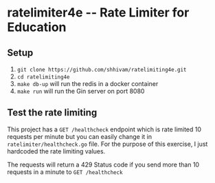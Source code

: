# ratelimiter4e -- Rate Limiter for Education

## Setup
1. `git clone https://github.com/shhivam/ratelimiting4e.git`
2. `cd ratelimiting4e`
3. `make db-up` will run the redis in a docker container
4. `make run` will run the Gin server on port 8080

## Test the rate limiting

This project has a `GET /healthcheck` endpoint which is rate limited 10 requests per minute but you can easily change it in `ratelimiter/healthcheck.go` file.
For the purpose of this exercise, I just hardcoded the rate limiting values. 

The requests will return a 429 Status code if you send more than 10 requests in a minute to `GET /healthcheck`

